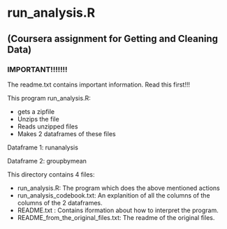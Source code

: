 run_analysis.R 
==============
(Coursera assignment for Getting and Cleaning Data)
---------------------------------------------------

### IMPORTANT!!!!!!!
The readme.txt contains important information. Read this first!!!

This program run_analysis.R: 
* gets a zipfile
* Unzips the file
* Reads unzipped files
* Makes 2 dataframes of these files

Dataframe 1:
     runanalysis

Dataframe 2:
     groupbymean

This directory contains 4 files:
+ run_analysis.R: The program which does the above mentioned actions
+ run_analysis_codebook.txt: An explanition of all the columns of the columns of the 2 dataframes.
+ README.txt : Contains iformation about how to interpret the program.
+ README_from_the_original_files.txt: The readme of the original files.

